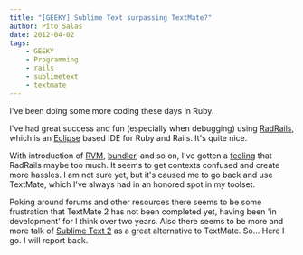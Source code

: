 ```yaml
---
title: "[GEEKY] Sublime Text surpassing TextMate?"
author: Pito Salas
date: 2012-04-02
tags:
    - GEEKY
    - Programming
    - rails
    - sublimetext
    - textmate
---
```




I've been doing some more coding these days in Ruby.

I've had great success and fun (especially when debugging) using
[RadRails](<http://www.aptana.com/products/radrails>), which is an
[Eclipse](<http://www.eclipse.org/>) based IDE for Ruby and Rails. It's quite
nice.

With introduction of [RVM](<http://beginrescueend.com/>),
[bundler](<http://gembundler.com/>), and so on, I've gotten a
[feeling](<https://encrypted.google.com/search?q=radrails%20rvm%20bundler&ie=utf-8&oe=utf-8>)
that RadRails maybe too much. It seems to get contexts confused and create
more hassles. I am not sure yet, but it's caused me to go back and use
TextMate, which I've always had in an honored spot in my toolset.

Poking around forums and other resources there seems to be some frustration
that TextMate 2 has not been completed yet, having been 'in development' for I
think over two years. Also there seems to be more and more talk of [Sublime
Text 2](<http://www.sublimetext.com/2>) as a great alternative to TextMate.
So… Here I go. I will report back.


